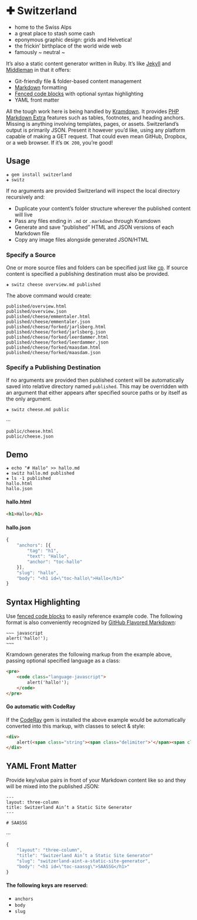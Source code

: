 # ✚ Switzerland

 - home to the Swiss Alps
 - a great place to stash some cash
 - eponymous graphic design: grids and Helvetica!
 - the frickin’ birthplace of the world wide web
 - famously ~ neutral ~

It’s also a static content generator written in Ruby. It’s like [Jekyll][jekyll] and [Middleman][middleman] in that it offers:

 - Git-friendly file & folder-based content management
 - [Markdown][markdown] formatting
 - [Fenced code blocks][code-blocks] with optional syntax highlighting
 - YAML front matter

All the tough work here is being handled by [Kramdown][kramdown]. It provides [PHP Markdown Extra][phpmarkdownextra] features such as tables, footnotes, and heading anchors. Missing is anything involving templates, pages, or assets. Switzerland’s output is primarily JSON. Present it however you’d like, using any platform capable of making a GET request. That could even mean GitHub, Dropbox, or a web browser. If it’s `OK 200`, you’re good!


Usage
--------------------------------------------------------------------------------

~~~
✚ gem install switzerland
✚ switz
~~~

If no arguments are provided Switzerland will inspect the local directory recursively and:

 - Duplicate your content’s folder structure wherever the published content will live
 - Pass any files ending in `.md` or `.markdown` through Kramdown
 - Generate and save “published” HTML and JSON versions of each Markdown file
 - Copy any image files alongside generated JSON/HTML

### Specify a Source

One or more source files and folders can be specified just like [cp][man-cp]. If source content is specified a publishing destination must also be provided.

~~~
✚ switz cheese overview.md published
~~~

The above command would create:

~~~
published/overview.html
published/overview.json
published/cheese/emmentaler.html
published/cheese/emmentaler.json
published/cheese/forked/jarlsberg.html
published/cheese/forked/jarlsberg.json
published/cheese/forked/leerdammer.html
published/cheese/forked/leerdammer.json
published/cheese/forked/maasdam.html
published/cheese/forked/maasdam.json
~~~

### Specify a Publishing Destination

If no arguments are provided then published content will be automatically saved into relative directory named `published`. This may be overridden with an argument that either appears after specified source paths or by itself as the only argument.

~~~
✚ switz cheese.md public
~~~

···

~~~
public/cheese.html
public/cheese.json
~~~


Demo
--------------------------------------------------------------------------------

~~~
✚ echo "# Hallo" >> hallo.md
✚ switz hallo.md published
✚ ls -1 published
hallo.html
hallo.json
~~~

#### hallo.html

~~~ html
<h1>Hallo</h1>
~~~

#### hallo.json

~~~ javascript
{
    "anchors": [{
        "tag": "h1",
        "text": "Hallo",
        "anchor": "toc-hallo"
    }],
    "slug": "hallo",
    "body": "<h1 id=\"toc-hallo\">Hallo</h1>"
}
~~~


Syntax Highlighting
--------------------------------------------------------------------------------

Use [fenced code blocks][code-blocks] to easily reference example code. The following format is also conveniently recognized by [GitHub Flavored Markdown][gfm]:

	~~~ javascript
	alert('hallo!');
	~~~

Kramdown generates the following markup from the example above, passing optional specified language as a class:

~~~~~~~ html
<pre>
    <code class="language-javascript">
        alert('hallo!');
    </code>
</pre>
~~~~~~~


#### Go automatic with CodeRay

If the [CodeRay][coderay] gem is installed the above example would be automatically converted into this markup, with classes to select & style:

~~~~~~~ html
<div>
    alert(<span class="string"><span class="delimiter">'</span><span class="content">hallo!</span><span class="delimiter">'</span></span>);
</div>
~~~~~~~


YAML Front Matter
--------------------------------------------------------------------------------

Provide key/value pairs in front of your Markdown content like so and they will be mixed into the published JSON:

```
---
layout: three-column
title: Switzerland Ain’t a Static Site Generator
---

# SAASSG
```

···

~~~ javascript
{
	"layout": "three-column",
	"title": "Switzerland Ain’t a Static Site Generator"
    "slug": "switzerland-aint-a-static-site-generator",
    "body": "<h1 id=\"toc-saassg\">SAASSG</h1>"
}
~~~

#### The following keys are reserved:

 - `anchors`
 - `body`
 - `slug`


[kramdown]: http://kramdown.rubyforge.org
[markdown]: http://daringfireball.net/projects/markdown
[prism]: http://prismjs.com
[jekyll]: http://jekyllrb.com
[middleman]: http://middlemanapp.com
[coderay]: http://coderay.rubychan.de
[phpmarkdownextra]: http://michelf.ca/projects/php-markdown/extra
[code-blocks]: http://kramdown.rubyforge.org/syntax.html#code-blocks
[gfm]: http://github.github.com/github-flavored-markdown
[prettify]: http://code.google.com/p/google-code-prettify
[man-cp]: http://ss64.com/osx/cp.html